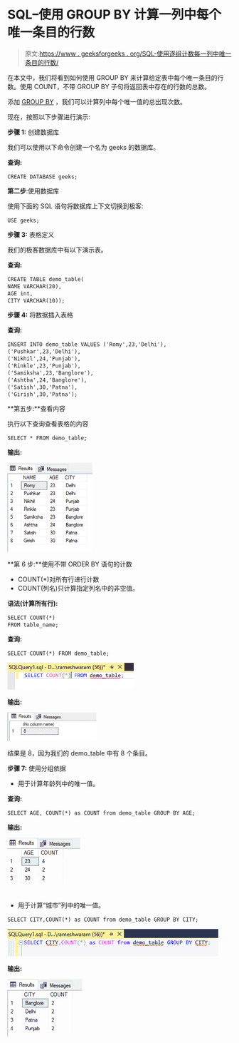 # SQL–使用 GROUP BY 计算一列中每个唯一条目的行数

> 原文:[https://www . geeksforgeeks . org/SQL-使用逐组计数每一列中唯一条目的行数/](https://www.geeksforgeeks.org/sql-using-group-by-to-count-the-number-of-rows-for-each-unique-entry-in-a-column/)

在本文中，我们将看到如何使用 GROUP BY 来计算给定表中每个唯一条目的行数。使用 COUNT，不带 GROUP BY 子句将返回表中存在的行数的总数。

添加 [GROUP BY](https://www.geeksforgeeks.org/sql-group-by/) ，我们可以计算列中每个唯一值的总出现次数。

现在，按照以下步骤进行演示:

**步骤 1:** 创建数据库

我们可以使用以下命令创建一个名为 geeks 的数据库。

**查询:**

```
CREATE DATABASE geeks;
```

**第二步**:使用数据库

使用下面的 SQL 语句将数据库上下文切换到极客:

```
USE geeks;
```

**步骤 3:** 表格定义

我们的极客数据库中有以下演示表。

**查询:**

```
CREATE TABLE demo_table(
NAME VARCHAR(20),
AGE int,
CITY VARCHAR(10));
```

**步骤 4:** 将数据插入表格

**查询:**

```
INSERT INTO demo_table VALUES ('Romy',23,'Delhi'),
('Pushkar',23,'Delhi'),
('Nikhil',24,'Punjab'),
('Rinkle',23,'Punjab'),
('Samiksha',23,'Banglore'),
('Ashtha',24,'Banglore'),
('Satish',30,'Patna'),
('Girish',30,'Patna');
```

**第五步:**查看内容

执行以下查询查看表格的内容

```
SELECT * FROM demo_table;
```

**输出:**

![](img/3338fb61e6322980c5b1c0f2e1f61a42.png)

**第 6 步:**使用不带 ORDER BY 语句的计数

*   COUNT(*)对所有行进行计数
*   COUNT(列名)只计算指定列名中的非空值。

**语法(计算所有行):**

```
SELECT COUNT(*)
FROM table_name;
```

**查询:**

```
SELECT COUNT(*) FROM demo_table;
```

![](img/29323ff452ec677496f30274b2136cae.png)

**输出:**

![](img/da9dd64236ff68b2545c769e4228d037.png)

结果是 8，因为我们的 demo_table 中有 8 个条目。

**步骤 7:** 使用分组依据

*   用于计算年龄列中的唯一值。

**查询:**

```
SELECT AGE, COUNT(*) as COUNT from demo_table GROUP BY AGE;
```

**输出:**

![](img/bad1596ece51347af1c4e7a025605e7f.png)

*   用于计算“城市”列中的唯一值。

```
SELECT CITY,COUNT(*) as COUNT from demo_table GROUP BY CITY;
```

![](img/2ab47e64b84e48b5ece8656c6016c83c.png)

**输出:**

![](img/930c461b99c0200fe6d67cf5b6d11be6.png)